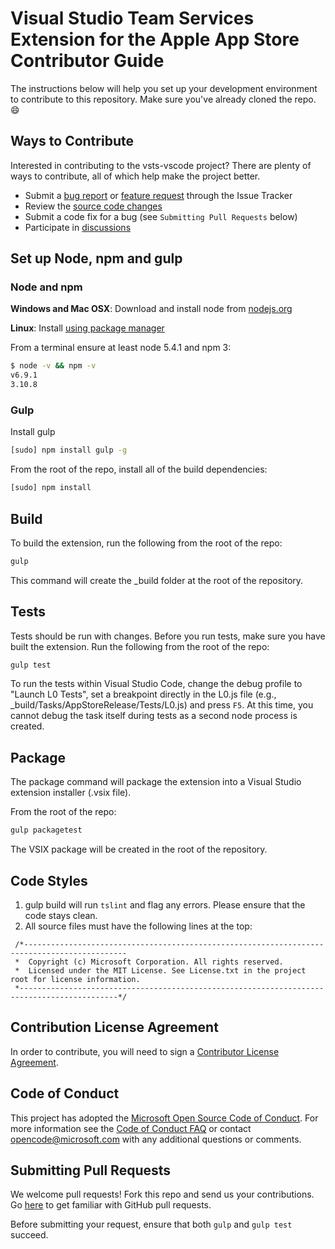 # Visual Studio Team Services Extension for the Apple App Store Contributor Guide
The instructions below will help you set up your development environment to contribute to this repository.
Make sure you've already cloned the repo.  :smile:

## Ways to Contribute
Interested in contributing to the vsts-vscode project? There are plenty of ways to contribute, all of which help make the project better.
* Submit a [bug report](https://github.com/Microsoft/app-store-vsts-extension/issues/new) or [feature request](https://github.com/Microsoft/app-store-vsts-extension/issues/new) through the Issue Tracker
* Review the [source code changes](https://github.com/Microsoft/app-store-vsts-extension/pulls)
* Submit a code fix for a bug (see `Submitting Pull Requests` below)
* Participate in [discussions](https://github.com/Microsoft/app-store-vsts-extension/issues)

## Set up Node, npm and gulp

### Node and npm
**Windows and Mac OSX**: Download and install node from [nodejs.org](http://nodejs.org/)

**Linux**: Install [using package manager](https://nodejs.org/en/download/package-manager/)

From a terminal ensure at least node 5.4.1 and npm 3:
```bash
$ node -v && npm -v
v6.9.1
3.10.8
```

### Gulp
Install gulp
```bash
[sudo] npm install gulp -g
```
From the root of the repo, install all of the build dependencies:
```bash
[sudo] npm install
```

## Build
To build the extension, run the following from the root of the repo:

```bash
gulp
```
This command will create the _build folder at the root of the repository. 

## Tests
Tests should be run with changes.  Before you run tests, make sure you have built the extension.  Run the following from the root of the repo:

```bash
gulp test
```
To run the tests within Visual Studio Code, change the debug profile to "Launch L0 Tests", set a breakpoint directly in the L0.js file (e.g., _build/Tasks/AppStoreRelease/Tests/L0.js) and press `F5`.  At this time, you cannot debug the task itself during tests as a second node process is created.

## Package
The package command will package the extension into a Visual Studio extension installer (.vsix file).

From the root of the repo:
```bash
gulp packagetest
```
The VSIX package will be created in the root of the repository.

## Code Styles
1. gulp build will run `tslint` and flag any errors.  Please ensure that the code stays clean.
2. All source files must have the following lines at the top:
```
 /*---------------------------------------------------------------------------------------------
 *  Copyright (c) Microsoft Corporation. All rights reserved.
 *  Licensed under the MIT License. See License.txt in the project root for license information.
 *--------------------------------------------------------------------------------------------*/
```

## Contribution License Agreement
In order to contribute, you will need to sign a [Contributor License Agreement](https://cla.microsoft.com/).

## Code of Conduct
This project has adopted the [Microsoft Open Source Code of Conduct](https://opensource.microsoft.com/codeofconduct/). For more information see the [Code of Conduct FAQ](https://opensource.microsoft.com/codeofconduct/faq/) or contact [opencode@microsoft.com](mailto:opencode@microsoft.com) with any additional questions or comments.

## Submitting Pull Requests
We welcome pull requests!  Fork this repo and send us your contributions.  Go [here](https://help.github.com/articles/using-pull-requests/) to get familiar with GitHub pull requests.

Before submitting your request, ensure that both `gulp` and `gulp test` succeed.

